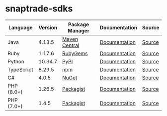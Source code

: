 # snaptrade-sdks

|Language|Version|Package Manager|Documentation|Source|
|-|-|-|-|-|
|Java|4.13.5|[Maven Central](https://central.sonatype.com/artifact/com.konfigthis/snaptrade-java-sdk/4.13.5)|[Documentation](https://github.com/passiv/snaptrade-sdks/tree/master/sdks/java/README.md)|[Source](https://github.com/passiv/snaptrade-sdks/tree/master/sdks/java)|
|Ruby|1.17.6|[RubyGems](https://rubygems.org/gems/snaptrade/versions/1.17.6)|[Documentation](https://github.com/passiv/snaptrade-sdks/tree/master/sdks/ruby/README.md)|[Source](https://github.com/passiv/snaptrade-sdks/tree/master/sdks/ruby)|
|Python|10.34.7|[PyPI](https://pypi.org/project/snaptrade-python-sdk/10.34.7)|[Documentation](https://github.com/passiv/snaptrade-sdks/tree/master/sdks/python/README.md)|[Source](https://github.com/passiv/snaptrade-sdks/tree/master/sdks/python)|
|TypeScript|8.29.5|[npm](https://www.npmjs.com/package/snaptrade-typescript-sdk/v/8.29.5)|[Documentation](https://github.com/passiv/snaptrade-sdks/tree/master/sdks/typescript/README.md)|[Source](https://github.com/passiv/snaptrade-sdks/tree/master/sdks/typescript)|
|C#|4.0.5|[NuGet](https://nuget.org/packages/SnapTrade.Net/4.0.5)|[Documentation](https://github.com/passiv/snaptrade-sdks/tree/master/sdks/csharp/README.md)|[Source](https://github.com/passiv/snaptrade-sdks/tree/master/sdks/csharp)|
|PHP (8.0+)|1.26.5|[Packagist](https://packagist.org/packages/konfig/snaptrade-php-sdk#1.26.5)|[Documentation](https://github.com/passiv/snaptrade-php-sdk/blob/main/README.md)|[Source](https://github.com/passiv/snaptrade-php-sdk)|
|PHP (7.0+)|1.4.5|[Packagist](https://packagist.org/packages/konfig/snaptrade-php-7-sdk#1.4.5)|[Documentation](https://github.com/passiv/snaptrade-php-7-sdk/blob/main/README.md)|[Source](https://github.com/passiv/snaptrade-php-7-sdk)|